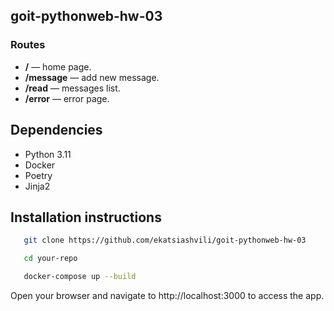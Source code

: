 ## goit-pythonweb-hw-03

### Routes

- **/** — home page.
- **/message** — add new message.
- **/read** — messages list.
- **/error** — error page.

## Dependencies

- Python 3.11
- Docker
- Poetry
- Jinja2

## Installation instructions

```bash
   git clone https://github.com/ekatsiashvili/goit-pythonweb-hw-03

   cd your-repo

   docker-compose up --build
```

Open your browser and navigate to http://localhost:3000 to access the app.
